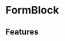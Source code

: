 # FormBlock

<!-- summarize functionality, and how it relates to a DatoCMS model:
**...**
-->

## Features

<!-- list its main features:
- ...
- ...
-->
